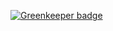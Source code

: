 
[![Greenkeeper badge](https://badges.greenkeeper.io/ParasolJS/parasoljs.github.io.svg)](https://greenkeeper.io/)
